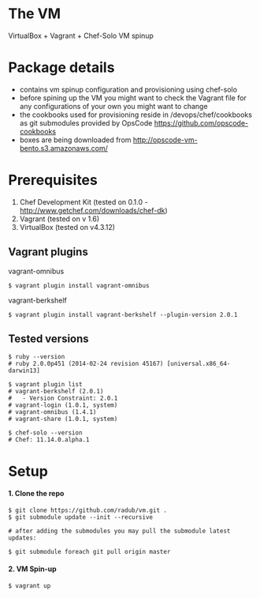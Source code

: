 # The VM

VirtualBox + Vagrant + Chef-Solo VM spinup

# Package details

- contains vm spinup configuration and provisioning using chef-solo
- before spining up the VM you might want to check the Vagrant file for any configurations of your own you might want to change
- the cookbooks used for provisioning reside in /devops/chef/cookbooks as git submodules provided by OpsCode https://github.com/opscode-cookbooks
- boxes are being downloaded from http://opscode-vm-bento.s3.amazonaws.com/

# Prerequisites

1. Chef Development Kit (tested on 0.1.0 - http://www.getchef.com/downloads/chef-dk)
2. Vagrant (tested on v 1.6)
3. VirtualBox (tested on v4.3.12)

## Vagrant plugins

vagrant-omnibus
```
$ vagrant plugin install vagrant-omnibus
```

vagrant-berkshelf
```
$ vagrant plugin install vagrant-berkshelf --plugin-version 2.0.1
```

## Tested versions

```
$ ruby --version
# ruby 2.0.0p451 (2014-02-24 revision 45167) [universal.x86_64-darwin13]

$ vagrant plugin list
# vagrant-berkshelf (2.0.1)
#   - Version Constraint: 2.0.1
# vagrant-login (1.0.1, system)
# vagrant-omnibus (1.4.1)
# vagrant-share (1.0.1, system)

$ chef-solo --version 
# Chef: 11.14.0.alpha.1
```

# Setup

#### 1. Clone the repo

```  
$ git clone https://github.com/radub/vm.git .
$ git submodule update --init --recursive
  
# after adding the submodules you may pull the submodule latest updates:
  
$ git submodule foreach git pull origin master
```

#### 2. VM Spin-up

```  
$ vagrant up
```



